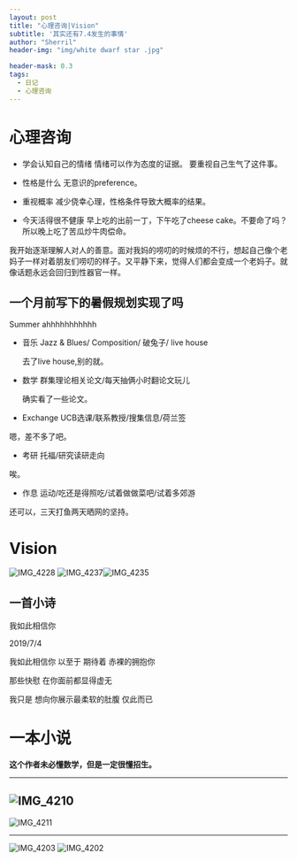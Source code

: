 ```yaml
---
layout: post
title: "心理咨询|Vision"
subtitle: '其实还有7.4发生的事情'
author: "Sherril"
header-img: "img/white dwarf star .jpg"

header-mask: 0.3
tags:
  - 日记
  - 心理咨询
---
```

# 心理咨询
* 学会认知自己的情绪
情绪可以作为态度的证据。
要重视自己生气了这件事。
    
* 性格是什么
无意识的preference。

* 重视概率
减少侥幸心理，性格条件导致大概率的结果。
    
* 今天活得很不健康
早上吃的出前一丁，下午吃了cheese cake。不要命了吗？
所以晚上吃了苦瓜炒牛肉偿命。

我开始逐渐理解人对人的善意。面对我妈的唠叨的时候烦的不行，想起自己像个老妈子一样对着朋友们唠叨的样子。又平静下来，觉得人们都会变成一个老妈子。就像话题永远会回归到性器官一样。

## 一个月前写下的暑假规划实现了吗

Summer ahhhhhhhhhhh

- 音乐 Jazz & Blues/ Composition/ 破兔子/ live house
  
  去了live house,别的就。
  
- 数学 群集理论相关论文/每天抽俩小时翻论文玩儿

  确实看了一些论文。
- Exchange UCB选课/联系教授/搜集信息/荷兰签

嗯，差不多了吧。

- 考研 托福/研究读研走向

唉。

- 作息 运动/吃还是得照吃/试着做做菜吧/试着多郊游

还可以，三天打鱼两天晒网的坚持。

# Vision
![IMG_4228](https://i.loli.net/2019/07/04/5d1d80102a28143749.jpg) 
![IMG_4237](https://i.loli.net/2019/07/04/5d1d80300b90428658.jpg)![IMG_4235](https://i.loli.net/2019/07/04/5d1d811ef103418762.jpg)

## 一首小诗
我如此相信你

2019/7/4

我如此相信你
以至于
期待着
赤裸的拥抱你

那些快慰 在你面前都显得虚无

我只是
想向你展示最柔软的肚腹
仅此而已


# 一本小说
**这个作者未必懂数学，但是一定很懂招生。**

-------

![IMG_4210](https://i.loli.net/2019/07/04/5d1d81e53d13a86019.jpg)
-------

![IMG_4211](https://i.loli.net/2019/07/04/5d1d81f0c7cff29323.jpg)

-------

![IMG_4203](https://i.loli.net/2019/07/04/5d1d82499631481423.png)
![IMG_4202](https://i.loli.net/2019/07/04/5d1d82ac182a239358.png)





